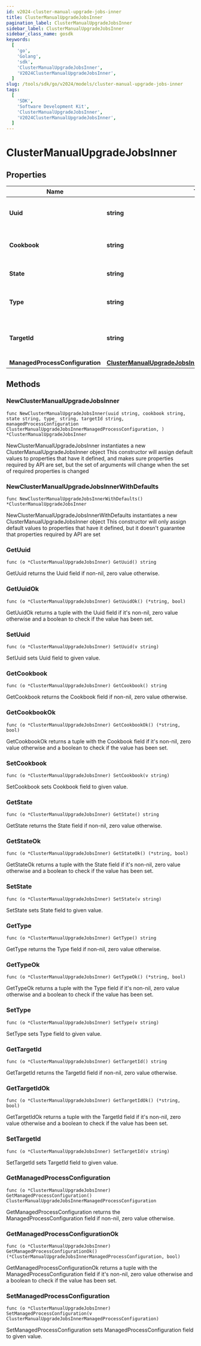 ```yaml
---
id: v2024-cluster-manual-upgrade-jobs-inner
title: ClusterManualUpgradeJobsInner
pagination_label: ClusterManualUpgradeJobsInner
sidebar_label: ClusterManualUpgradeJobsInner
sidebar_class_name: gosdk
keywords:
  [
    'go',
    'Golang',
    'sdk',
    'ClusterManualUpgradeJobsInner',
    'V2024ClusterManualUpgradeJobsInner',
  ]
slug: /tools/sdk/go/v2024/models/cluster-manual-upgrade-jobs-inner
tags:
  [
    'SDK',
    'Software Development Kit',
    'ClusterManualUpgradeJobsInner',
    'V2024ClusterManualUpgradeJobsInner',
  ]
---
```


# ClusterManualUpgradeJobsInner

## Properties

| Name | Type | Description | Notes |
| --- | --- | --- | --- |
| **Uuid** | **string** | Unique identifier for the upgrade job. |
| **Cookbook** | **string** | Identifier for the cookbook used in the upgrade job. |
| **State** | **string** | Current state of the upgrade job. |
| **Type** | **string** | The type of upgrade job (e.g., VA_UPGRADE). |
| **TargetId** | **string** | Unique identifier of the target for the upgrade job. |
| **ManagedProcessConfiguration** | [**ClusterManualUpgradeJobsInnerManagedProcessConfiguration**](cluster-manual-upgrade-jobs-inner-managed-process-configuration) |  |

## Methods

### NewClusterManualUpgradeJobsInner

`func NewClusterManualUpgradeJobsInner(uuid string, cookbook string, state string, type_ string, targetId string, managedProcessConfiguration ClusterManualUpgradeJobsInnerManagedProcessConfiguration, ) *ClusterManualUpgradeJobsInner`

NewClusterManualUpgradeJobsInner instantiates a new ClusterManualUpgradeJobsInner object This constructor will assign default values to properties that have it defined, and makes sure properties required by API are set, but the set of arguments will change when the set of required properties is changed

### NewClusterManualUpgradeJobsInnerWithDefaults

`func NewClusterManualUpgradeJobsInnerWithDefaults() *ClusterManualUpgradeJobsInner`

NewClusterManualUpgradeJobsInnerWithDefaults instantiates a new ClusterManualUpgradeJobsInner object This constructor will only assign default values to properties that have it defined, but it doesn't guarantee that properties required by API are set

### GetUuid

`func (o *ClusterManualUpgradeJobsInner) GetUuid() string`

GetUuid returns the Uuid field if non-nil, zero value otherwise.

### GetUuidOk

`func (o *ClusterManualUpgradeJobsInner) GetUuidOk() (*string, bool)`

GetUuidOk returns a tuple with the Uuid field if it's non-nil, zero value otherwise and a boolean to check if the value has been set.

### SetUuid

`func (o *ClusterManualUpgradeJobsInner) SetUuid(v string)`

SetUuid sets Uuid field to given value.

### GetCookbook

`func (o *ClusterManualUpgradeJobsInner) GetCookbook() string`

GetCookbook returns the Cookbook field if non-nil, zero value otherwise.

### GetCookbookOk

`func (o *ClusterManualUpgradeJobsInner) GetCookbookOk() (*string, bool)`

GetCookbookOk returns a tuple with the Cookbook field if it's non-nil, zero value otherwise and a boolean to check if the value has been set.

### SetCookbook

`func (o *ClusterManualUpgradeJobsInner) SetCookbook(v string)`

SetCookbook sets Cookbook field to given value.

### GetState

`func (o *ClusterManualUpgradeJobsInner) GetState() string`

GetState returns the State field if non-nil, zero value otherwise.

### GetStateOk

`func (o *ClusterManualUpgradeJobsInner) GetStateOk() (*string, bool)`

GetStateOk returns a tuple with the State field if it's non-nil, zero value otherwise and a boolean to check if the value has been set.

### SetState

`func (o *ClusterManualUpgradeJobsInner) SetState(v string)`

SetState sets State field to given value.

### GetType

`func (o *ClusterManualUpgradeJobsInner) GetType() string`

GetType returns the Type field if non-nil, zero value otherwise.

### GetTypeOk

`func (o *ClusterManualUpgradeJobsInner) GetTypeOk() (*string, bool)`

GetTypeOk returns a tuple with the Type field if it's non-nil, zero value otherwise and a boolean to check if the value has been set.

### SetType

`func (o *ClusterManualUpgradeJobsInner) SetType(v string)`

SetType sets Type field to given value.

### GetTargetId

`func (o *ClusterManualUpgradeJobsInner) GetTargetId() string`

GetTargetId returns the TargetId field if non-nil, zero value otherwise.

### GetTargetIdOk

`func (o *ClusterManualUpgradeJobsInner) GetTargetIdOk() (*string, bool)`

GetTargetIdOk returns a tuple with the TargetId field if it's non-nil, zero value otherwise and a boolean to check if the value has been set.

### SetTargetId

`func (o *ClusterManualUpgradeJobsInner) SetTargetId(v string)`

SetTargetId sets TargetId field to given value.

### GetManagedProcessConfiguration

`func (o *ClusterManualUpgradeJobsInner) GetManagedProcessConfiguration() ClusterManualUpgradeJobsInnerManagedProcessConfiguration`

GetManagedProcessConfiguration returns the ManagedProcessConfiguration field if non-nil, zero value otherwise.

### GetManagedProcessConfigurationOk

`func (o *ClusterManualUpgradeJobsInner) GetManagedProcessConfigurationOk() (*ClusterManualUpgradeJobsInnerManagedProcessConfiguration, bool)`

GetManagedProcessConfigurationOk returns a tuple with the ManagedProcessConfiguration field if it's non-nil, zero value otherwise and a boolean to check if the value has been set.

### SetManagedProcessConfiguration

`func (o *ClusterManualUpgradeJobsInner) SetManagedProcessConfiguration(v ClusterManualUpgradeJobsInnerManagedProcessConfiguration)`

SetManagedProcessConfiguration sets ManagedProcessConfiguration field to given value.
